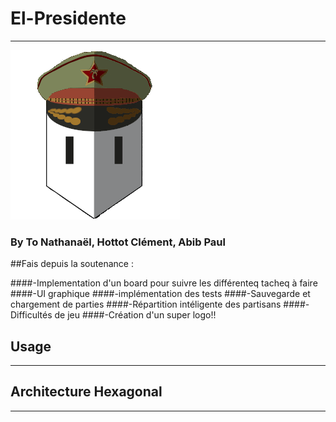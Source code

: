 # El-Presidente
___
![alt text](image/elpresidente.png)
### By To Nathanaël, Hottot Clément, Abib Paul

##Fais depuis la soutenance :

####-Implementation d'un board pour suivre les différenteq tacheq à faire
####-UI graphique
####-implémentation des tests
####-Sauvegarde et chargement de parties
####-Répartition intéligente des partisans
####-Difficultés de jeu
####-Création d'un super logo!!

## Usage
___

## Architecture Hexagonal
___
